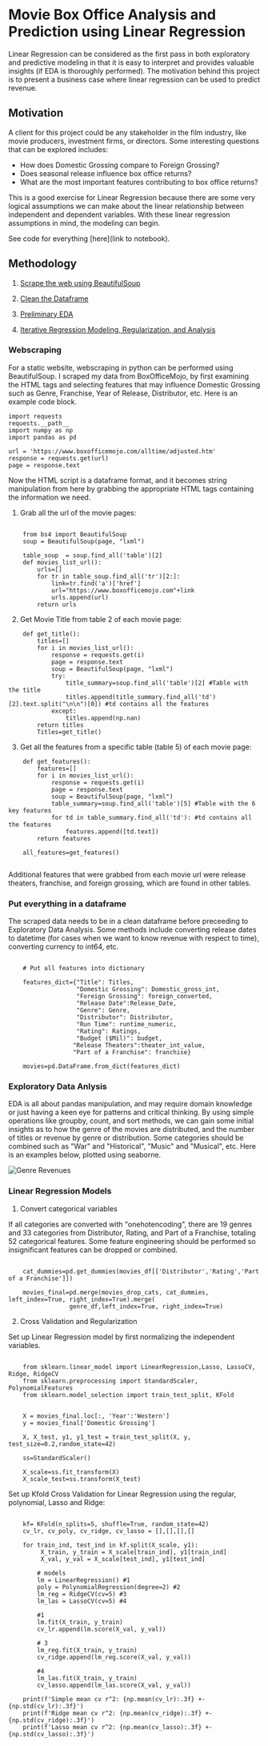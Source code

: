 # Movie Box Office Analysis and Prediction using Linear Regression

Linear Regression can be considered as the first pass in both exploratory and predictive modeling in that it is easy to interpret and provides valuable insights (if EDA is thoroughly performed). 
The motivation behind this project is to present a business case where linear regression can be used to predict revenue.

## Motivation 
A client for this project could be any stakeholder in the film industry, like movie producers, investment firms, or directors. 
Some interesting questions that can be explored includes:
* How does Domestic Grossing compare to Foreign Grossing?
* Does seasonal release influence box office returns?
* What are the most important features contributing to box office returns?

This is a good exercise for Linear Regression because there are some very logical assumptions we can make about the linear relationship between independent and dependent variables. 
With these linear regression assumptions in mind, the modeling can begin. 

See code for everything [here](link to notebook).

## Methodology
1. [Scrape the web using BeautifulSoup](#Webscraping)

2. [Clean the Dataframe](#Put-everything-in-a-dataframe)

3. [Preliminary EDA](#Exploratory-Data-Anlysis)

4. [Iterative Regression Modeling, Regularization, and Analysis](#Linear-Regression-Models)


### Webscraping

For a static website, webscraping in python can be performed using BeautifulSoup. I scraped my data from BoxOfficeMojo, by first examining the HTML tags and selecting features that may influence Domestic Grossing such as Genre, Franchise, Year of Release, Distributor, etc. Here is an example code block. 


    import requests
    requests.__path__
    import numpy as np
    import pandas as pd

    url = 'https://www.boxofficemojo.com/alltime/adjusted.htm'
    response = requests.get(url)
    page = response.text
    

Now the HTML script is a dataframe format, and it becomes string manipulation from here by grabbing the appropriate HTML tags containing the information we need. 

1. Grab all the url of the movie pages:

```

    from bs4 import BeautifulSoup
    soup = BeautifulSoup(page, "lxml")
    
    table_soup  = soup.find_all('table')[2]
    def movies_list_url():
        urls=[]
        for tr in table_soup.find_all('tr')[2:]:
            link=tr.find('a')['href']
            url="https://www.boxofficemojo.com"+link
            urls.append(url)
        return urls
 ```

2. Get Movie Title from table 2 of each movie page:

```
    def get_title():
        titles=[]
        for i in movies_list_url():
            response = requests.get(i)
            page = response.text
            soup = BeautifulSoup(page, "lxml")
            try:
                title_summary=soup.find_all('table')[2] #Table with the title 
                titles.append(title_summary.find_all('td')[2].text.split("\n\n")[0]) #td contains all the features
            except:
                titles.append(np.nan)
        return titles
        Titles=get_title()
 ```


3. Get all the features from a specific table (table 5) of each movie page: 


```
    def get_features():
        features=[]
        for i in movies_list_url():
            response = requests.get(i)
            page = response.text
            soup = BeautifulSoup(page, "lxml")
            table_summary=soup.find_all('table')[5] #Table with the 6 key features 
            for td in table_summary.find_all('td'): #td contains all the features
                features.append([td.text])
        return features

    all_features=get_features()
    
```

Additional features that were grabbed from each movie url were release theaters, franchise, and foreign grossing, which are found in other tables. 


### Put everything in a dataframe
The scraped data needs to be in a clean dataframe before preceeding to Exploratory Data Analysis. Some methods include converting release dates to datetime (for cases when we want to know revenue with respect to time), converting currency to int64, etc. 

```

    # Put all features into dictionary

    features_dict={"Title": Titles, 
                   "Domestic Grossing": Domestic_gross_int, 
                   "Foreign Grossing": foreign_converted,
                   "Release Date":Release_Date, 
                   "Genre": Genre, 
                   "Distributor": Distributor,
                   "Run Time": runtime_numeric,
                   "Rating": Ratings,
                   "Budget ($Mil)": budget,
                  "Release Theaters":theater_int_value,
                  "Part of a Franchise": franchise}

    movies=pd.DataFrame.from_dict(features_dict)

```

### Exploratory Data Anlysis 

EDA is all about pandas manipulation, and may require domain knowledge or just having a keen eye for patterns and critical thinking. By using simple operations like groupby, count, and sort methods, we can gain some initial insights as to how the genre of the movies are distributed, and the number of titles or revenue by genre or distribution. Some categories should be combined such as "War" and "Historical", "Music" and "Musical", etc. Here is an examples below, plotted using seaborne. 

![Genre Revenues](https://github.com/carrie2010210/dsp_qiu/blob/master/LR_genre_rev.png)


### Linear Regression Models

1. Convert categorical variables 

If all categories are converted with "onehotencoding", there are 19 genres and 33 categories from Distributor, Rating, and Part of a Franchise, totaling 52 categorical features. Some feature engineering should be performed so insignificant features can be dropped or combined. 

```

    cat_dummies=pd.get_dummies(movies_df[['Distributor','Rating','Part of a Franchise']])
    
    movies_final=pd.merge(movies_drop_cats, cat_dummies, left_index=True, right_index=True).merge(
                 genre_df,left_index=True, right_index=True)
```

2. Cross Validation and Regularization

Set up Linear Regression model by first normalizing the independent variables. 

```

    from sklearn.linear_model import LinearRegression,Lasso, LassoCV, Ridge, RidgeCV
    from sklearn.preprocessing import StandardScaler, PolynomialFeatures
    from sklearn.model_selection import train_test_split, KFold
    
    
    X = movies_final.loc[:, 'Year':'Western']
    y = movies_final['Domestic Grossing']
    
    X, X_test, y1, y1_test = train_test_split(X, y, test_size=0.2,random_state=42)
    
    ss=StandardScaler()

    X_scale=ss.fit_transform(X)
    X_scale_test=ss.transform(X_test)
```
 
 Set up Kfold Cross Validation for Linear Regression using the regular, polynomial, Lasso and Ridge:

```

    kf= KFold(n_splits=5, shuffle=True, random_state=42)
    cv_lr, cv_poly, cv_ridge, cv_lasso = [],[],[],[]

    for train_ind, test_ind in kf.split(X_scale, y1):
         X_train, y_train = X_scale[train_ind], y1[train_ind]
         X_val, y_val = X_scale[test_ind], y1[test_ind] 
    
        # models
        lm = LinearRegression() #1
        poly = PolynomialRegression(degree=2) #2
        lm_reg = RidgeCV(cv=5) #3
        lm_las = LassoCV(cv=5) #4

        #1
        lm.fit(X_train, y_train)
        cv_lr.append(lm.score(X_val, y_val))

        # 3 
        lm_reg.fit(X_train, y_train)
        cv_ridge.append(lm_reg.score(X_val, y_val))

        #4
        lm_las.fit(X_train, y_train)
        cv_lasso.append(lm_las.score(X_val, y_val))

    print(f'Simple mean cv r^2: {np.mean(cv_lr):.3f} +- {np.std(cv_lr):.3f}')
    print(f'Ridge mean cv r^2: {np.mean(cv_ridge):.3f} +- {np.std(cv_ridge):.3f}')
    print(f'Lasso mean cv r^2: {np.mean(cv_lasso):.3f} +- {np.std(cv_lasso):.3f}')
```


    
